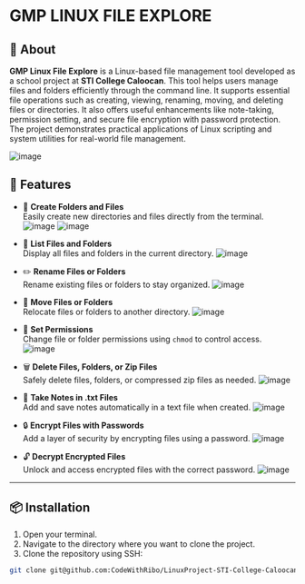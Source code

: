 # GMP LINUX FILE EXPLORE

## 📘 About

**GMP Linux File Explore** is a Linux-based file management tool developed as a school project at **STI College Caloocan**. This tool helps users manage files and folders efficiently through the command line. It supports essential file operations such as creating, viewing, renaming, moving, and deleting files or directories. It also offers useful enhancements like note-taking, permission setting, and secure file encryption with password protection. The project demonstrates practical applications of Linux scripting and system utilities for real-world file management.

![image](https://github.com/user-attachments/assets/41d1e338-7803-4099-80c5-db6b7f902d9f)

## 🚀 Features

- 📁 **Create Folders and Files**  
  Easily create new directories and files directly from the terminal.
![image](https://github.com/user-attachments/assets/ab000b4c-ff35-4d23-8092-853f0a085854)
![image](https://github.com/user-attachments/assets/c51e230c-3e34-4c90-a891-4c22ad3e5fbf)

- 📜 **List Files and Folders**  
  Display all files and folders in the current directory.
![image](https://github.com/user-attachments/assets/2b2aaa34-b181-418f-9733-ce26da995ae2)

- ✏️ **Rename Files or Folders**  
  Rename existing files or folders to stay organized.
![image](https://github.com/user-attachments/assets/be057d43-8d38-4751-824e-ab88655482c2)

- 📂 **Move Files or Folders**  
  Relocate files or folders to another directory.
![image](https://github.com/user-attachments/assets/787c08df-f444-4624-9e60-0f1f7384f773)

- 🔐 **Set Permissions**  
  Change file or folder permissions using `chmod` to control access.
  ![image](https://github.com/user-attachments/assets/cd7c1172-13bc-4ac6-ab30-3d42b83a5da5)

- 🗑️ **Delete Files, Folders, or Zip Files**  
  Safely delete files, folders, or compressed zip files as needed.
  ![image](https://github.com/user-attachments/assets/1cc76972-9c22-45d3-9c26-1011c0ef4332)

- 📝 **Take Notes in .txt Files**  
  Add and save notes automatically in a text file when created.
![image](https://github.com/user-attachments/assets/aa988d72-638e-49a1-abb2-4be47dc1e439)

- 🔒 **Encrypt Files with Passwords**  
  Add a layer of security by encrypting files using a password.
![image](https://github.com/user-attachments/assets/389df771-83cc-4886-aeb1-35261c254e4e)

- 🔓 **Decrypt Encrypted Files**  
  Unlock and access encrypted files with the correct password.
![image](https://github.com/user-attachments/assets/5bc84d45-0c06-4878-a244-46a1f5835ed8)

---

## 📦 Installation

1. Open your terminal.
2. Navigate to the directory where you want to clone the project.
3. Clone the repository using SSH:

```bash
git clone git@github.com:CodeWithRibo/LinuxProject-STI-College-Caloocan.git
